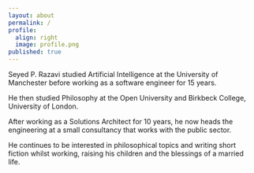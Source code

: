 ```yaml
---
layout: about
permalink: /
profile:
  align: right
  image: profile.png
published: true
---
```


Seyed P. Razavi studied Artificial Intelligence at the University of Manchester before working as a software engineer for 15 years. 

He then studied Philosophy at the Open University and Birkbeck College, University of London. 

After working as a Solutions Architect for 10 years, he now heads the engineering at a small consultancy that works with the public sector.

He continues to be interested in philosophical topics and writing short fiction whilst working, raising his children and the blessings of a married life.